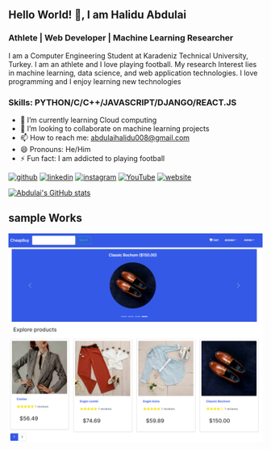 ## Hello World! 👋, I am Halidu Abdulai
### Athlete | Web Developer | Machine Learning Researcher  
I am a  Computer Engineering Student at Karadeniz Technical University, Turkey.
I am an athlete and I love playing football.
My research Interest lies in machine learning, data science, and web application technologies.
I love programming and I enjoy learning new technologies 

### Skills: PYTHON/C/C++/JAVASCRIPT/DJANGO/REACT.JS

- 🌱 I’m currently learning Cloud computing  
- 👯 I’m looking to collaborate on machine learning projects 
- 📫 How to reach me: abdulaihalidu008@gmail.com 
- 😄 Pronouns: He/Him 
- ⚡ Fun fact: I am addicted to playing football 


[<img src='https://cdn.jsdelivr.net/npm/simple-icons@3.0.1/icons/github.svg' alt='github' height='40'>](https://github.com/abdulaihalidu)  [<img src='https://cdn.jsdelivr.net/npm/simple-icons@3.0.1/icons/linkedin.svg' alt='linkedin' height='40'>](https://www.linkedin.com/in/halidu-abdulai-87994520a//)  [<img src='https://cdn.jsdelivr.net/npm/simple-icons@3.0.1/icons/instagram.svg' alt='instagram' height='40'>](https://www.instagram.com/my_abc.official/)  [<img src='https://cdn.jsdelivr.net/npm/simple-icons@3.0.1/icons/youtube.svg' alt='YouTube' height='40'>](https://www.youtube.com/channel/UCtsjymuoJjlV7_OX36WPUIg)  [<img src='https://cdn.jsdelivr.net/npm/simple-icons@3.0.1/icons/icloud.svg' alt='website' height='40'>](http://halidu.herokuapp.com/)  




[![Abdulai's GitHub stats](https://github-readme-stats.vercel.app/api?username=abdulaihalidu)](https://github.com/anuraghazra/github-readme-stats)

## sample Works
<img src="https://github.com/abdulaihalidu/My-Portfolio/blob/main/src/assets/cheapbuy.png" width=600>

<!---
abdulaihalidu/abdulaihalidu is a ✨ special ✨ repository because its `README.md` (this file) appears on your GitHub profile.
You can click the Preview link to take a look at your changes.
--->
